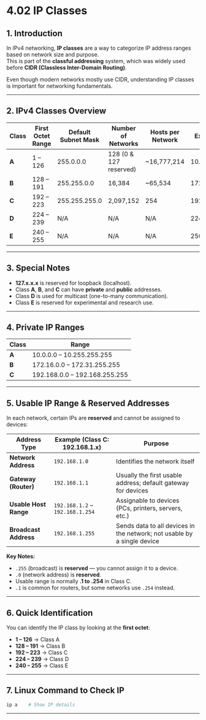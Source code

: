 # 4.02 IP Classes

## 1. Introduction
In IPv4 networking, **IP classes** are a way to categorize IP address ranges based on network size and purpose.  
This is part of the **classful addressing** system, which was widely used before **CIDR (Classless Inter-Domain Routing)**.

Even though modern networks mostly use CIDR, understanding IP classes is important for networking fundamentals.

---

## 2. IPv4 Classes Overview

| Class | First Octet Range | Default Subnet Mask | Number of Networks | Hosts per Network | Example IP | Usage |
|-------|------------------|---------------------|--------------------|-------------------|------------|-------|
| **A** | 1 – 126          | 255.0.0.0           | 128 (0 & 127 reserved) | ~16,777,214       | 10.0.0.1   | Very large networks |
| **B** | 128 – 191        | 255.255.0.0         | 16,384              | ~65,534           | 172.16.5.4 | Medium networks |
| **C** | 192 – 223        | 255.255.255.0       | 2,097,152           | 254               | 192.168.1.10 | Small networks |
| **D** | 224 – 239        | N/A                 | N/A                 | N/A               | 224.0.0.5  | Multicasting |
| **E** | 240 – 255        | N/A                 | N/A                 | N/A               | 250.1.1.1  | Research / Experimental |

---

## 3. Special Notes
- **127.x.x.x** is reserved for loopback (localhost).
- Class **A**, **B**, and **C** can have **private** and **public** addresses.
- Class **D** is used for multicast (one-to-many communication).
- Class **E** is reserved for experimental and research use.

---

## 4. Private IP Ranges

| Class | Range |
|-------|-------|
| **A** | 10.0.0.0 – 10.255.255.255 |
| **B** | 172.16.0.0 – 172.31.255.255 |
| **C** | 192.168.0.0 – 192.168.255.255 |

---

## 5. Usable IP Range & Reserved Addresses
In each network, certain IPs are **reserved** and cannot be assigned to devices:

| Address Type          | Example (Class C: 192.168.1.x) | Purpose |
|-----------------------|--------------------------------|---------|
| **Network Address**   | `192.168.1.0`                  | Identifies the network itself |
| **Gateway (Router)**  | `192.168.1.1`                  | Usually the first usable address; default gateway for devices |
| **Usable Host Range** | `192.168.1.2` – `192.168.1.254` | Assignable to devices (PCs, printers, servers, etc.) |
| **Broadcast Address** | `192.168.1.255`                | Sends data to all devices in the network; not usable by a single device |

**Key Notes:**
- `.255` (broadcast) is **reserved** — you cannot assign it to a device.
- `.0` (network address) is **reserved**.
- Usable range is normally **.1 to .254** in Class C.
- `.1` is common for routers, but some networks use `.254` instead.

---

## 6. Quick Identification
You can identify the IP class by looking at the **first octet**:
- **1 – 126** → Class A
- **128 – 191** → Class B
- **192 – 223** → Class C
- **224 – 239** → Class D
- **240 – 255** → Class E

---

## 7. Linux Command to Check IP 

```bash
ip a    # Show IP details
```
---
